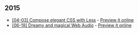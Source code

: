 2015
-------------
- [[04-03] Compose elegant CSS with Less](./2015-04-03-compose-elegant-css-with-less) - [Preview it online](http://sunebear.github.io/SB-Sessions/2015-04-03-compose-elegant-css-with-less)
- [[06-19] Dreamy and magical Web Audio](./2015-06-19-dreamy-and-magical-web-audio) - [Preview it online](http://sunebear.github.io/SB-Sessions/2015-06-19-dreamy-and-magical-web-audio/)
